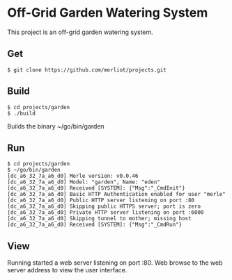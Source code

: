 # Off-Grid Garden Watering System
This project is an off-grid garden watering system.

## Get
```
$ git clone https://github.com/merliot/projects.git
```

## Build
```
$ cd projects/garden
$ ./build
```
Builds the binary ~/go/bin/garden

## Run
```
$ cd projects/garden
$ ~/go/bin/garden
[dc_a6_32_7a_a6_d0] Merle version: v0.0.46
[dc_a6_32_7a_a6_d0] Model: "garden", Name: "eden"
[dc_a6_32_7a_a6_d0] Received [SYSTEM]: {"Msg":"_CmdInit"}
[dc_a6_32_7a_a6_d0] Basic HTTP Authentication enabled for user "merle"
[dc_a6_32_7a_a6_d0] Public HTTP server listening on port :80
[dc_a6_32_7a_a6_d0] Skipping public HTTPS server; port is zero
[dc_a6_32_7a_a6_d0] Private HTTP server listening on port :6000
[dc_a6_32_7a_a6_d0] Skipping tunnel to mother; missing host
[dc_a6_32_7a_a6_d0] Received [SYSTEM]: {"Msg":"_CmdRun"}
```

## View
Running started a web server listening on port :80.  Web browse to the web server address to view the user interface.
